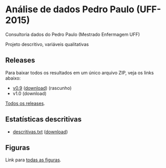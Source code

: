 # Análise de dados Pedro Paulo (UFF-2015)
Consultoria dados do Pedro Paulo (Mestrado Enfermagem UFF)

Projeto descritivo, variáveis qualitativas

## Releases

Para baixar todos os resultados em um único arquivo ZIP, veja os links abaixo:

* [v0.9][] ([download][dw-v0.9]) (rascunho)
* v1.0 (download)

[Todos os releases][].

[v0.9]: https://github.com/philsf-biostat/analise_dados_PP/releases/tag/v0.9
[dw-v0.9]: https://github.com/philsf-biostat/analise_dados_PP/archive/v0.9.zip
[v1.0]: https://github.com/philsf-biostat/analise_dados_PP/releases/tag/v1.0
[dw-v1.0]: https://github.com/philsf-biostat/analise_dados_PP/archive/v1.0.zip
[Todos os releases]: https://github.com/philsf-biostat/analise_dados_PP/releases

## Estatísticas descritivas

* [descritivas.txt][] ([download][dw-desc-txt])

[descritivas.txt]: https://github.com/philsf-biostat/analise_dados_PP/blob/master/resultados/descritivas.md
[dw-desc-txt]: https://github.com/philsf-biostat/analise_dados_PP/raw/master/resultados/descritivas.txt

## Figuras

Link para [todas as figuras][].

[todas as figuras]: https://github.com/philsf-biostat/analise_dados_PP/tree/master/figuras
